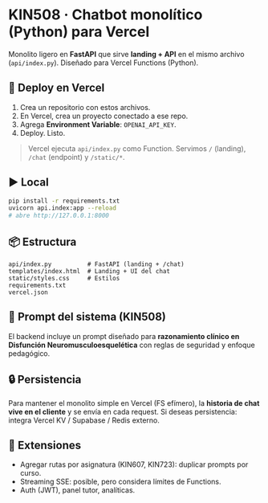 
# KIN508 · Chatbot monolítico (Python) para Vercel

Monolito ligero en **FastAPI** que sirve **landing + API** en el mismo archivo (`api/index.py`).
Diseñado para Vercel Functions (Python).

## 🚀 Deploy en Vercel

1) Crea un repositorio con estos archivos.
2) En Vercel, crea un proyecto conectado a ese repo.
3) Agrega **Environment Variable**: `OPENAI_API_KEY`.
4) Deploy. Listo.

> Vercel ejecuta `api/index.py` como Function. Servimos `/` (landing), `/chat` (endpoint) y `/static/*`.

## ▶️ Local

```bash
pip install -r requirements.txt
uvicorn api.index:app --reload
# abre http://127.0.0.1:8000
```

## 📦 Estructura

```
api/index.py          # FastAPI (landing + /chat)
templates/index.html  # Landing + UI del chat
static/styles.css     # Estilos
requirements.txt
vercel.json
```

## 🧠 Prompt del sistema (KIN508)
El backend incluye un prompt diseñado para **razonamiento clínico en Disfunción Neuromusculoesquelética** con reglas de seguridad y enfoque pedagógico.

## 🔒 Persistencia
Para mantener el monolito simple en Vercel (FS efímero), la **historia de chat vive en el cliente** y se envía en cada request.
Si deseas persistencia: integra Vercel KV / Supabase / Redis externo.

## 🧩 Extensiones
- Agregar rutas por asignatura (KIN607, KIN723): duplicar prompts por curso.
- Streaming SSE: posible, pero considera límites de Functions.
- Auth (JWT), panel tutor, analíticas.
```

